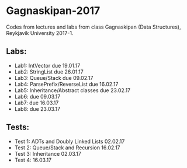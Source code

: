 # Gagnaskipan-2017
Codes from lectures and labs from class Gagnaskipan (Data Structures), Reykjavik University 2017-1.

## Labs:
- Lab1:     IntVector                       due 19.01.17
- Lab2:     StringList                      due 26.01.17
- Lab3:     Queue/Stack                     due 09.02.17
- Lab4:     ParsePrefix/ReverseList         due 16.02.17
- Lab5:     Inheritance/Abstract classes    due 23.02.17
- Lab6:                                     due 09.03.17
- Lab7:                                     due 16.03.17
- Lab8:                                     due 23.03.17

## Tests:
- Test 1:   ADTs and Doubly Linked Lists    02.02.17
- Test 2:   Queue/Stack and Recursion       16.02.17
- Test 3:   Inheritance                     02.03.17
- Test 4:                                   16.03.17
